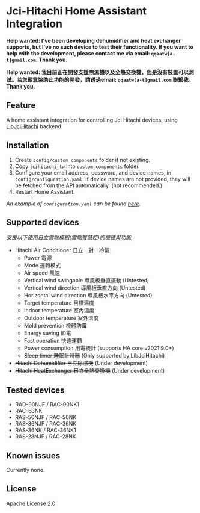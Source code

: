 # Jci-Hitachi Home Assistant Integration

**Help wanted: I've been developing dehumidifier and heat exchanger supports, but I've no such device to test their functionality. If you want to help with the development, please contact me via email: `qqaatw[a-t]gmail.com`. Thank you.**

**Help wanted: 我目前正在開發支援除濕機以及全熱交換機，但是沒有裝置可以測試。若您願意協助此功能的開發，請透過email: `qqaatw[a-t]gmail.com` 聯繫我。Thank you.**

## Feature
A home assistant integration for controlling Jci Hitachi devices, using [LibJciHitachi](https://github.com/qqaatw/LibJciHitachi) backend.

## Installation

1. Create `config/custom_components` folder if not existing.
2. Copy `jcihitachi_tw` into `custom_components` folder.
3. Configure your email address, password, and device names, in `config/configuration.yaml`. If device names are not provided, they will be fetched from the API automatically. (not recommended.)
4. Restart Home Assistant.

*An example of `configuration.yaml` can be found [here](configuration.yaml).*

## Supported devices

*支援以下使用日立雲端模組(雲端智慧控)的機種與功能*

- Hitachi Air Conditioner 日立一對一冷氣
  - Power 電源
  - Mode 運轉模式
  - Air speed 風速
  - Vertical wind swingable 導風板垂直擺動 (Untested)
  - Vertical wind direction 導風板垂直方向 (Untested)
  - Horizontal wind direction 導風板水平方向 (Untested)
  - Target temperature 目標溫度
  - Indoor temperature 室內溫度
  - Outdoor temperature 室外溫度
  - Mold prevention 機體防霉
  - Energy saving 節電
  - Fast operation 快速運轉
  - Power consumption 用電統計 (supports HA core v2021.9.0+)
  - ~~Sleep timer 睡眠計時器~~ (Only supported by LibJciHitachi)
- ~~Hitachi Dehumidifier 日立除濕機~~ (Under development)
- ~~Hitachi HeatExchanger 日立全熱交換機~~ (Under development)

## Tested devices

- RAD-90NJF / RAC-90NK1
- RAC-63NK
- RAS-50NJF / RAC-50NK
- RAS-36NJF / RAC-36NK
- RAS-36NK  / RAC-36NK1
- RAS-28NJF / RAC-28NK

## Known issues

  Currently none.

## License

Apache License 2.0
